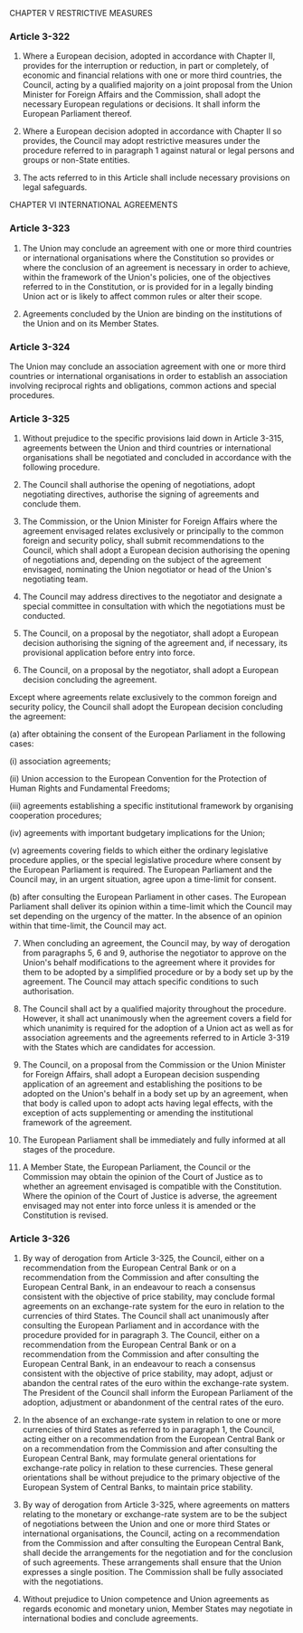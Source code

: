 


CHAPTER V RESTRICTIVE MEASURES

### Article 3-322

1. Where a European decision, adopted in accordance with Chapter II, provides for the interruption
or reduction, in part or completely, of economic and financial relations with one or more third
countries, the Council, acting by a qualified majority on a joint proposal from the Union Minister for
Foreign Affairs and the Commission, shall adopt the necessary European regulations or decisions. It
shall inform the European Parliament thereof.

2. Where a European decision adopted in accordance with Chapter II so provides, the Council may
adopt restrictive measures under the procedure referred to in paragraph 1 against natural or legal
persons and groups or non-State entities.

3. The acts referred to in this Article shall include necessary provisions on legal safeguards.

CHAPTER VI INTERNATIONAL AGREEMENTS

### Article 3-323

1. The Union may conclude an agreement with one or more third countries or international
organisations where the Constitution so provides or where the conclusion of an agreement is
necessary in order to achieve, within the framework of the Union's policies, one of the objectives
referred to in the Constitution, or is provided for in a legally binding Union act or is likely to affect
common rules or alter their scope.

2. Agreements concluded by the Union are binding on the institutions of the Union and on its
Member States.

### Article 3-324

The Union may conclude an association agreement with one or more third countries or international
organisations in order to establish an association involving reciprocal rights and obligations,
common actions and special procedures.


### Article 3-325

1. Without prejudice to the specific provisions laid down in Article 3-315, agreements between the
Union and third countries or international organisations shall be negotiated and concluded in
accordance with the following procedure.

2. The Council shall authorise the opening of negotiations, adopt negotiating directives, authorise
the signing of agreements and conclude them.

3. The Commission, or the Union Minister for Foreign Affairs where the agreement envisaged
relates exclusively or principally to the common foreign and security policy, shall submit
recommendations to the Council, which shall adopt a European decision authorising the opening of
negotiations and, depending on the subject of the agreement envisaged, nominating the Union
negotiator or head of the Union's negotiating team.

4. The Council may address directives to the negotiator and designate a special committee in
consultation with which the negotiations must be conducted.
5. The Council, on a proposal by the negotiator, shall adopt a European decision authorising the
signing of the agreement and, if necessary, its provisional application before entry into force.

6. The Council, on a proposal by the negotiator, shall adopt a European decision concluding the
agreement.

Except where agreements relate exclusively to the common foreign and security policy, the Council
shall adopt the European decision concluding the agreement:

(a) after obtaining the consent of the European Parliament in the following cases:

(i) association agreements;

(ii) Union accession to the European Convention for the Protection of Human Rights and
Fundamental Freedoms;

(iii) agreements establishing a specific institutional framework by organising cooperation
procedures;

(iv) agreements with important budgetary implications for the Union;

(v) agreements covering fields to which either the ordinary legislative procedure applies, or the
special legislative procedure where consent by the European Parliament is required.
The European Parliament and the Council may, in an urgent situation, agree upon a time-limit for
consent.

(b) after consulting the European Parliament in other cases. The European Parliament shall deliver its
opinion within a time-limit which the Council may set depending on the urgency of the matter.
In the absence of an opinion within that time-limit, the Council may act.

7. When concluding an agreement, the Council may, by way of derogation from paragraphs 5, 6
and 9, authorise the negotiator to approve on the Union's behalf modifications to the agreement
where it provides for them to be adopted by a simplified procedure or by a body set up by the
agreement. The Council may attach specific conditions to such authorisation.

8. The Council shall act by a qualified majority throughout the procedure.
However, it shall act unanimously when the agreement covers a field for which unanimity is required
for the adoption of a Union act as well as for association agreements and the agreements referred to
in Article 3-319 with the States which are candidates for accession.

9. The Council, on a proposal from the Commission or the Union Minister for Foreign Affairs, shall
adopt a European decision suspending application of an agreement and establishing the positions to
be adopted on the Union's behalf in a body set up by an agreement, when that body is called upon to
adopt acts having legal effects, with the exception of acts supplementing or amending the
institutional framework of the agreement.

10. The European Parliament shall be immediately and fully informed at all stages of the procedure.

11. A Member State, the European Parliament, the Council or the Commission may obtain the
opinion of the Court of Justice as to whether an agreement envisaged is compatible with the
Constitution. Where the opinion of the Court of Justice is adverse, the agreement envisaged may not
enter into force unless it is amended or the Constitution is revised.

### Article 3-326

1. By way of derogation from Article 3-325, the Council, either on a recommendation from the
European Central Bank or on a recommendation from the Commission and after consulting the
European Central Bank, in an endeavour to reach a consensus consistent with the objective of price
stability, may conclude formal agreements on an exchange-rate system for the euro in relation to the
currencies of third States. The Council shall act unanimously after consulting the European
Parliament and in accordance with the procedure provided for in paragraph 3.
The Council, either on a recommendation from the European Central Bank or on a recommendation
from the Commission and after consulting the European Central Bank, in an endeavour to reach a
consensus consistent with the objective of price stability, may adopt, adjust or abandon the central
rates of the euro within the exchange-rate system. The President of the Council shall inform the
European Parliament of the adoption, adjustment or abandonment of the central rates of the euro.

2. In the absence of an exchange-rate system in relation to one or more currencies of third States as
referred to in paragraph 1, the Council, acting either on a recommendation from the European
Central Bank or on a recommendation from the Commission and after consulting the European
Central Bank, may formulate general orientations for exchange-rate policy in relation to these
currencies. These general orientations shall be without prejudice to the primary objective of the
European System of Central Banks, to maintain price stability.

3. By way of derogation from Article 3-325, where agreements on matters relating to the
monetary or exchange-rate system are to be the subject of negotiations between the Union and one
or more third States or international organisations, the Council, acting on a recommendation from
the Commission and after consulting the European Central Bank, shall decide the arrangements for
the negotiation and for the conclusion of such agreements. These arrangements shall ensure that the
Union expresses a single position. The Commission shall be fully associated with the negotiations.

4. Without prejudice to Union competence and Union agreements as regards economic and
monetary union, Member States may negotiate in international bodies and conclude agreements.

